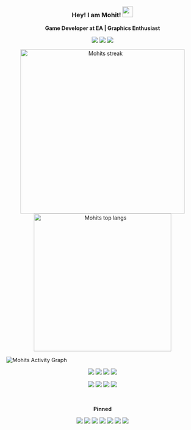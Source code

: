 
<h3 align="center">
  <strong>Hey! I am Mohit!</strong>
  <img src="https://media.giphy.com/media/hvRJCLFzcasrR4ia7z/giphy.gif" width="28">
</h3>

<p align="center">
    <strong>Game Developer at EA | Graphics Enthusiast</strong>
</p>

<p align='center'>
	<a href="https://www.linkedin.com/in/mohitsethi/"><img src="https://img.shields.io/badge/linkedin-%230077B5.svg?&style=for-the-badge&logo=linkedin&logoColor=white" /></a>
	<a href="https://twitter.com/mohitsethi32"><img src="https://img.shields.io/badge/Twitter-1DA1F2?style=for-the-badge&logo=twitter&logoColor=white" /></a>
	<a href="https://instagram.com/mohitsethi.32"><img src="https://img.shields.io/badge/instagram-%23E4405F.svg?&style=for-the-badge&logo=instagram&logoColor=white" /></a>
</p>

<div class="container" align="center">
        <img alt="Mohits streak" width="430" src="https://github-readme-streak-stats.herokuapp.com?user=MohitSethi99&theme=dark&hide_border=true"/>
        <img alt="Mohits top langs" width="360" src="https://github-readme-stats.vercel.app/api/top-langs/?username=MohitSethi99&hide=scss,css,javascript,html&layout=compact&theme=dark">
</div>

<p>
  <img alt="Mohits Activity Graph" src="https://activity-graph.herokuapp.com/graph?username=MohitSethi99&bg_color=1F222E&color=F8D866&line=F85D7F&point=FFFFFF&hide_border=true">
</p>

<p align="center">
    <img src="https://img.shields.io/badge/msi-laptop-FF2525?style=for-the-badge&logo=msi&logoColor=FFFFFF">
    <img src="https://img.shields.io/badge/Intel-i7_10750H-0071C5?style=for-the-badge&logo=intel&logoColor=white">
    <img src="https://img.shields.io/badge/Kingston-16gb_3600mhz-5D3FD3?style=for-the-badge&logoColor=white">
    <img src="https://img.shields.io/badge/nvidia-rtx%203060-%2376B900.svg?&style=for-the-badge&logo=nvidia&logoColor=white">
</p>

<p align="center">
    <img src="https://img.shields.io/badge/msi-B450%20Gaming%20Plus-FF2525?style=for-the-badge&logo=msi&logoColor=FFFFFF">
    <img src="https://img.shields.io/badge/AMD-Ryzen_5_2600X-ED1C24?style=for-the-badge&logo=amd&logoColor=white">
    <img src="https://img.shields.io/badge/G.SKILL-16gb_3600mhz-5D3FD3?style=for-the-badge&logoColor=white">
    <img src="https://img.shields.io/badge/AMD-Radeon_RX_580-ED1C24?style=for-the-badge&logo=amd&logoColor=white">
</p>

<br>
<p align="center">
    <strong>Pinned</strong>
</p>
<p align="center">
    <a href="https://github.com/MohitSethi99/IlluminoEngine"><img src="https://github-readme-stats.vercel.app/api/pin/?username=MohitSethi99&repo=IlluminoEngine" /></a>
    <a href="https://github.com/MohitSethi99/ArcEngine"><img src="https://github-readme-stats.vercel.app/api/pin/?username=MohitSethi99&repo=ArcEngine" /></a>
    <a href="https://github.com/MohitSethi99/EZUI"><img src="https://github-readme-stats.vercel.app/api/pin/?username=MohitSethi99&repo=EZUI" /></a>
    <a href="https://github.com/MohitSethi99/EZSound"><img src="https://github-readme-stats.vercel.app/api/pin/?username=MohitSethi99&repo=EZSound" /></a>
    <a href="https://github.com/MohitSethi99/SpringArmComponent"><img src="https://github-readme-stats.vercel.app/api/pin/?username=MohitSethi99&repo=SpringArmComponent" /></a>
    <a href="https://github.com/MohitSethi99/UnityNotchSolution"><img src="https://github-readme-stats.vercel.app/api/pin/?username=MohitSethi99&repo=UnityNotchSolution" /></a>
    <a href="https://github.com/MohitSethi99/PlexusEffect"><img src="https://github-readme-stats.vercel.app/api/pin/?username=MohitSethi99&repo=PlexusEffect" /></a>
</p>
